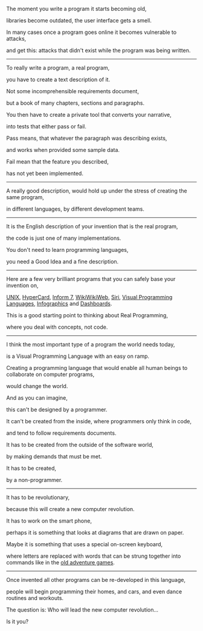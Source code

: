 The moment you write a program it starts becoming old,

libraries become outdated, the user interface gets a smell.

In many cases once a program goes online it becomes vulnerable to attacks,

and get this: attacks that didn't exist while the program was being written.

---

To really write a program, a real program,

you have to create a text description of it.

Not some incomprehensible requirements document,

but a book of many chapters, sections and paragraphs.

You then have to create a private tool that converts your narrative,

into tests that either pass or fail.

Pass means, that whatever the paragraph was describing exists,

and works when provided some sample data.

Fail mean that the feature you described,

has not yet been implemented.

---

A really good description, would hold up under the stress of creating the same program,

in different languages, by different development teams.

---

It is the English description of your invention that is the real program,

the code is just one of many implementations.

You don't need to learn programming languages,

you need a Good Idea and a fine description.

---

Here are a few very brilliant programs that you can safely base your invention on,

[UNIX](https://www.youtube.com/watch?v=tc4ROCJYbm0), [HyperCard](https://www.youtube.com/watch?v=FquNpWdf9vg), [Inform 7](https://www.youtube.com/watch?v=bTdoFHTxQRI), [WikiWikiWeb](https://www.youtube.com/watch?v=XqxwwuUdsp4), [Siri](https://www.youtube.com/watch?v=pjdBEg5T11w), [Visual Programming Languages](https://www.youtube.com/watch?v=cAiFJEcqwm4), [Infographics](https://www.youtube.com/watch?v=5Zg-C8AAIGg) and [Dashboards](https://www.youtube.com/watch?v=pV8-e_P7NWQ).

This is a good starting point to thinking about Real Programming,

where you deal with concepts, not code.

---

I think the most important type of a program the world needs today,

is a Visual Programming Language with an easy on ramp.

Creating a programming language that would enable all human beings to collaborate on computer programs,

would change the world.

And as you can imagine,

this can't be designed by a programmer.

It can't be created from the inside, where programmers only think in code,

and tend to follow requirements documents.

It has to be created from the outside of the software world,

by making demands that must be met.

It has to be created,

by a non-programmer.

---

It has to be revolutionary,

because this will create a new computer revolution.

It has to work on the smart phone,

perhaps it is something that looks at diagrams that are drawn on paper.

Maybe it is something that uses a special on-screen keyboard,

where letters are replaced with words that can be strung together into commands like in the [old adventure games](https://www.youtube.com/watch?v=gKlZzAWIlJc).

---

Once invented all other programs can be re-developed in this language,

people will begin programming their homes, and cars, and even dance routines and workouts.

The question is: Who will lead the new computer revolution...

Is it you?
